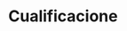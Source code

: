 ---
id: 1
title: "Cualificacione"
description: "Aprende la teoría y aplícala en PRÁCTICAS REALES. NO CREEMOS EN LAS CERTIFICACIONES, es por ello que hemos nombrado a nuestros cursos y su correcta aprobación “CUALIFICACIÓN”."
image: "/assets/images/presentation.png"
icon: "block-1"
url: "/services/formacion/"
---
